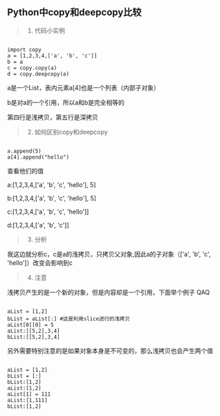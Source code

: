 ## Python中copy和deepcopy比较
>1. 代码小实例
<pre><code>
import copy
a = [1,2,3,4,['a', 'b', 'c']]
b = a
c = copy.copy(a)
d = copy.deepcopy(a)
</code></pre>
<p>a是一个List，表内元素a[4]也是一个列表（内部子对象）</p>
<p>b是对a的一个引用，所以a和b是完全相等的</p>
<p>第四行是浅拷贝，第五行是深拷贝</p>

>2. 如何区别copy和deepcopy
<pre><code>
a.append(5)
a[4].append("hello")
</code></pre>
<p>查看他们的值</p>
<p>
a:[1,2,3,4,['a', 'b', 'c', 'hello'], 5]
</p>
<p>
b:[1,2,3,4,['a', 'b', 'c', 'hello'], 5]
</p>
<p>
c:[1,2,3,4,['a', 'b', 'c', 'hello']]
</p>
<p>
d:[1,2,3,4,['a', 'b', 'c']]
</p>

>3. 分析
<p>我这边就分析c，c是a的浅拷贝，只拷贝父对象,因此a的子对象（['a', 'b', 'c', 'hello']）改变会影响到c</p>

>4. 注意
<p>浅拷贝产生的是一个新的对象，但是内容却是一个引用，下面举个例子 QAQ</p>
<pre><code>
aList = [1,2]
bList = aList[:] #这是利用slice进行的浅拷贝
aList[0][0] = 5
aList:[[5,2],3,4]
bList:[[5,2],3,4]
</code></pre>
<p>另外需要特别注意的是如果对象本身是不可变的，那么浅拷贝也会产生两个值</p>
<pre><code>
aList = [1,2]
bList = [:]
bList:[1,2]
aList:[1,2]
aList[1] = 111
aList:[1,111]
bList:[1,2]
</code></pre>
